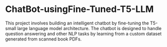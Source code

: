 # ChatBot-usingFine-Tuned-T5-LLM
This project involves building an intelligent chatbot by fine-tuning the T5-small large language model architecture. The chatbot is designed to handle question answering and other NLP tasks by learning from a custom dataset generated from scanned book PDFs.
